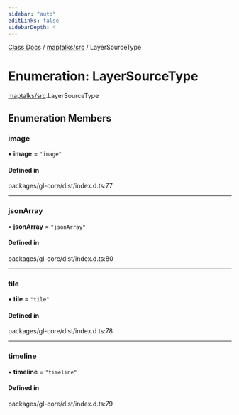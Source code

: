 ```yaml
---
sidebar: "auto"
editLinks: false
sidebarDepth: 4
---
```


[Class Docs](../index.md) / [maptalks/src](../modules/maptalks_src.md) / LayerSourceType

# Enumeration: LayerSourceType

[maptalks/src](../modules/maptalks_src.md).LayerSourceType

## Enumeration Members

### image

• **image** = ``"image"``

#### Defined in

packages/gl-core/dist/index.d.ts:77

___

### jsonArray

• **jsonArray** = ``"jsonArray"``

#### Defined in

packages/gl-core/dist/index.d.ts:80

___

### tile

• **tile** = ``"tile"``

#### Defined in

packages/gl-core/dist/index.d.ts:78

___

### timeline

• **timeline** = ``"timeline"``

#### Defined in

packages/gl-core/dist/index.d.ts:79
